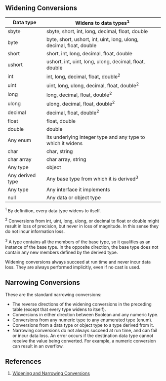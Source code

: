 ## Widening Conversions

|Data type|Widens to data types<sup>1</sup>|
|---|---|
|sbyte|sbyte, short, int, long, decimal, float, double|
|byte|byte, short, ushort, int, uint, long, ulong, decimal, float, double|
|short|short, int, long, decimal, float, double|
|ushort|ushort, int, uint, long, ulong, decimal, float, double|
|int|int, long, decimal, float, double<sup>2</sup>|
|uint|uint, long, ulong, decimal, float, double<sup>2</sup>|
|long|long, decimal, float, double<sup>2</sup>|
|ulong|ulong, decimal, float, double<sup>2</sup>|
|decimal|decimal, float, double<sup>2</sup>|
|float|float, double|
|double|double|
|Any enum|Its underlying integer type and any type to which it widens|
|char|char, string|
|char array|char array, string|
|Any type|object|
|Any derived type|Any base type from which it is derived<sup>3</sup>|
|Any type|Any interface it implements|
|null|Any data or object type|

<sup>1</sup> By definition, every data type widens to itself.

<sup>2</sup> Conversions from int, uint, long, ulong, or decimal to float or double might result in loss of precision, but never in loss of magnitude. In this sense they do not incur information loss.

<sup>3</sup> A type contains all the members of the base type, so it qualifies as an instance of the base type. In the opposite direction, the base type does not contain any new members defined by the derived type.

Widening conversions always succeed at run time and never incur data loss. They are always performed implicitly, even if no cast is used.

## Narrowing Conversions

These are the standard narrowing conversions:
- The reverse directions of the widening conversions in the preceding table (except that every type widens to itself).
- Conversions in either direction between Boolean and any numeric type.
- Conversions from any numeric type to any enumerated type (enum).
- Conversions from a data type or object type to a type derived from it.
- Narrowing conversions do not always succeed at run time, and can fail or incur data loss. An error occurs if the destination data type cannot receive the value being converted. For example, a numeric conversion can result in an overflow.

## References
1. [Widening and Narrowing Conversions](http://condor.depaul.edu/sjost/nwdp/notes/cs1/Widening.htm)